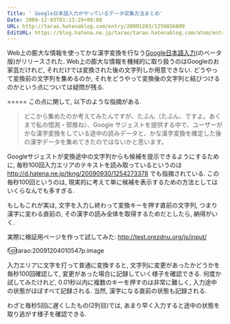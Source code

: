 ```yaml
---
Title: ' Google日本語入力がやっているデータ収集方法まとめ'
Date: 2009-12-03T01:13:29+09:00
URL: http://tarao.hatenablog.com/entry/20091203/1259856809
EditURL: https://blog.hatena.ne.jp/tarao/tarao.hatenablog.com/atom/entry/6653586347149236376
---
```


Web上の膨大な情報を使ってかな漢字変換を行なう<a href="http://googlejapan.blogspot.com/2009/12/google_03.html">Google日本語入力</a>(のベータ版)がリリースされた. Web上の膨大な情報を機械的に取り扱うのはGoogleのお家芸だけれど, それだけでは変換された後の文字列しか用意できない. どうやって変換前の文字列を集めるのか, それをどうやって変換後の文字列と結びつけるのかという点については疑問が残る.

=====
この点に関して, 以下のような指摘がある.
<blockquote cite="http://www.higuchi.com/item/534" title="ぶっこ抜き？ [Google日本語入力の功罪] - higuchi.com blog">
どこから集めたのか考えてみたんですが、たぶん（たぶん、ですよ。あくまで私の憶測・邪推ね）、Google サジェストを提供する中で、ユーザーがかな漢字変換をしている途中の読みデータと、かな漢字変換を確定した後の漢字データを集めてきたのではないかと思います。
</blockquote>

Googleサジェストが変換途中の文字列からも候補を提示できるようにするために, 毎秒100回入力エリアのテキストを読み取っているというのは http://d.hatena.ne.jp/tkng/20090930/1254273378 でも指摘されている. この毎秒100回というのは, 現実的に考えて単に候補を表示するための方法としてはいくらなんでも多すぎる.

もしもこれが実は, 文字を入力し終わって変換キーを押す直前の文字列, つまり漢字に変わる直前の, その漢字の読み全体を取得するためだとしたら, 納得がいく.

実際に検証用ページを作って試してみた:
http://test.orezdnu.org/js/input/

f:id:tarao:20091204010547p:image

入力エリアに文字を打って普通に変換すると, 文字列に変更があったかどうかを毎秒100回確認して, 変更があった場合に記録していく様子を確認できる. 何度か試してみたけれど, 0.01秒以内に複数のキーを押すのは非常に難しく, 入力途中の状態がほぼすべて記録される. 当然, 漢字になる直前の状態も記録される.

わざと毎秒5回に遅くしたもの(2列目)では, あまり早く入力すると途中の状態を取り逃がす様子を確認できる.
